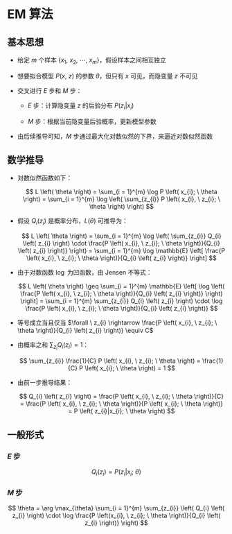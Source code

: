 # $\mathrm{EM}$ 算法

## 基本思想

- 给定 $m$ 个样本 $\left\{ x_{1}, \ x_{2}, \ \cdots, \ x_{m} \right\}$，假设样本之间相互独立

- 想要拟合模型 $P \left( x, \ z \right)$ 的参数 $\theta$，但只有 $x$ 可见，而隐变量 $z$ 不可见

- 交叉进行 $E$ 步和 $M$ 步：

  - $E$ 步：计算隐变量 $z$ 的后验分布 $P \left( z_{i}|x_{i} \right)$

  - $M$ 步：根据当前隐变量后验概率，更新模型参数

- 由后续推导可知，$M$ 步通过最大化对数似然的下界，来逼近对数似然函数

## 数学推导

- 对数似然函数如下：

  $$
  L \left( \theta \right) = \sum_{i = 1}^{m} \log P \left( x_{i}; \ \theta \right) = \sum_{i = 1}^{m} \log \left( \sum_{z_{i}} P \left( x_{i}, \ z_{i}; \ \theta \right) \right)
  $$
  
- 假设 $Q_{i} \left( z_{i} \right)$ 是概率分布，$L \left( \theta \right)$ 可推导为：

  $$
  L \left( \theta \right) = \sum_{i = 1}^{m} \log \left( \sum_{z_{i}} Q_{i} \left( z_{i} \right) \cdot \frac{P \left( x_{i}, \ z_{i}; \ \theta \right)}{Q_{i} \left( z_{i} \right)} \right) = \sum_{i = 1}^{m} \log \mathbb{E} \left[ \frac{P \left( x_{i}, \ z_{i}; \ \theta \right)}{Q_{i} \left( z_{i} \right)} \right]
  $$

- 由于对数函数 $\log$ 为凹函数，由 $\mathrm{Jensen}$ 不等式：

  $$
  L \left( \theta \right) \geq \sum_{i = 1}^{m} \mathbb{E} \left[ \log \left( \frac{P \left( x_{i}, \ z_{i}; \ \theta \right)}{Q_{i} \left( z_{i} \right)} \right) \right] = \sum_{i = 1}^{m} \sum_{z_{i}} Q_{i} \left( z_{i} \right) \cdot \log \frac{P \left( x_{i}, \ z_{i}; \ \theta \right)}{Q_{i} \left( z_{i} \right)}
  $$

- 等号成立当且仅当 $\forall \ z_{i} \rightarrow \frac{P \left( x_{i}, \ z_{i}; \ \theta \right)}{Q_{i} \left( z_{i} \right)} \equiv C$

- 由概率之和 $\sum_{z_{i}} Q_{i} \left( z_{i} \right) = 1$：

  $$
  \sum_{z_{i}} \frac{1}{C} P \left( x_{i}, \ z_{i}; \ \theta \right) = \frac{1}{C} P \left( x_{i}; \ \theta \right) = 1
  $$

- 由前一步推导结果：

  $$
  Q_{i} \left( z_{i} \right) = \frac{P \left( x_{i}, \ z_{i}; \ \theta \right)}{C} = \frac{P \left( x_{i}, \ z_{i}; \ \theta \right)}{P \left( x_{i}; \ \theta \right)} = P \left( z_{i}|x_{i}; \ \theta \right)
  $$

## 一般形式

### $E$ 步

$$
Q_{i} \left( z_{i} \right) = P \left( z_{i}|x_{i}; \ \theta \right)
$$

### $M$ 步

$$
\theta = \arg \max_{\theta} \sum_{i = 1}^{m} \sum_{z_{i}} \left( Q_{i} \left( z_{i} \right) \cdot \log \frac{P \left(x_{i}, \ z_{i}; \ \theta \right)}{Q_{i} \left( z_{i} \right)} \right)
$$